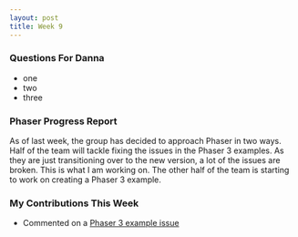 ```yaml
---
layout: post
title: Week 9
---
```


### Questions For Danna

* one
* two
* three

### Phaser Progress Report

As of last week, the group has decided to approach Phaser in two ways. Half of the team will tackle fixing the issues in the Phaser 3 examples. As they are just transitioning over to the new version, a lot of the issues are broken. This is what I am working on. The other half of the team is starting to work on creating a Phaser 3 example.

### My Contributions This Week

* Commented on a [Phaser 3 example issue](https://github.com/photonstorm/phaser3-examples/issues/66)
